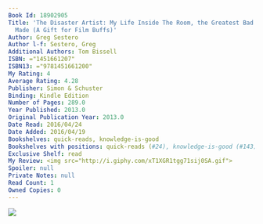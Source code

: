 ```yaml
---
Book Id: 18902905
Title: 'The Disaster Artist: My Life Inside The Room, the Greatest Bad Movie Ever
  Made (A Gift for Film Buffs)'
Author: Greg Sestero
Author l-f: Sestero, Greg
Additional Authors: Tom Bissell
ISBN: ="1451661207"
ISBN13: ="9781451661200"
My Rating: 4
Average Rating: 4.28
Publisher: Simon & Schuster
Binding: Kindle Edition
Number of Pages: 289.0
Year Published: 2013.0
Original Publication Year: 2013.0
Date Read: 2016/04/24
Date Added: 2016/04/19
Bookshelves: quick-reads, knowledge-is-good
Bookshelves with positions: quick-reads (#24), knowledge-is-good (#143)
Exclusive Shelf: read
My Review: <img src="http://i.giphy.com/xT1XGR1tgg71sij0SA.gif">
Spoiler: null
Private Notes: null
Read Count: 1
Owned Copies: 0
---
```


<img src="http://i.giphy.com/xT1XGR1tgg71sij0SA.gif">